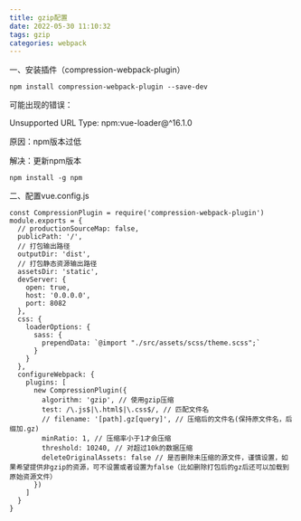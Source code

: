 ```yaml
---
title: gzip配置
date: 2022-05-30 11:10:32
tags: gzip
categories: webpack
---
```


一、安装插件（compression-webpack-plugin）

```
npm install compression-webpack-plugin --save-dev
```

可能出现的错误：

Unsupported URL Type: npm:vue-loader@^16.1.0

原因：npm版本过低

解决：更新npm版本
```
npm install -g npm
```

二、配置vue.config.js

```
const CompressionPlugin = require('compression-webpack-plugin')
module.exports = {
  // productionSourceMap: false,
  publicPath: '/',
  // 打包输出路径
  outputDir: 'dist',
  // 打包静态资源输出路径
  assetsDir: 'static',
  devServer: {
    open: true,
    host: '0.0.0.0',
    port: 8082
  },
  css: {
    loaderOptions: {
      sass: {
        prependData: `@import "./src/assets/scss/theme.scss";`
      }
    }
  },
  configureWebpack: {
    plugins: [
      new CompressionPlugin({
        algorithm: 'gzip', // 使用gzip压缩
        test: /\.js$|\.html$|\.css$/, // 匹配文件名
        // filename: '[path].gz[query]', // 压缩后的文件名(保持原文件名，后缀加.gz)
        minRatio: 1, // 压缩率小于1才会压缩
        threshold: 10240, // 对超过10k的数据压缩
        deleteOriginalAssets: false // 是否删除未压缩的源文件，谨慎设置，如果希望提供非gzip的资源，可不设置或者设置为false（比如删除打包后的gz后还可以加载到原始资源文件）
      })
    ]
  }
}
```

